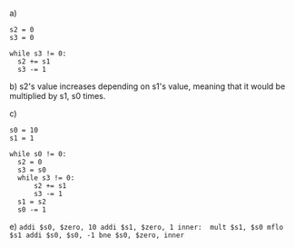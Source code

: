 a)
```
s2 = 0
s3 = 0

while s3 != 0:
  s2 += s1
  s3 -= 1
```

b) s2's value increases depending on s1's value, meaning that it would be multiplied by s1, s0 times. 

c)
```
s0 = 10
s1 = 1

while s0 != 0:
  s2 = 0
  s3 = s0
  while s3 != 0:
      s2 += s1
      s3 -= 1
  s1 = s2
  s0 -= 1
```

e)      ```
        addi $s0, $zero, 10
        addi $s1, $zero, 1
inner:  mult $s1, $s0
        mflo $s1
        addi $s0, $s0, -1
        bne $s0, $zero, inner
        ```
